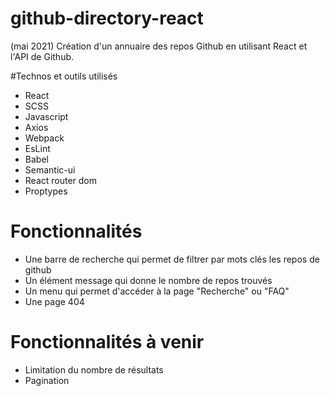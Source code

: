 # github-directory-react
(mai 2021)
Création d'un annuaire des repos Github en utilisant React et l'API de Github.

#Technos et outils utilisés
  - React
  - SCSS
  - Javascript
  - Axios
  - Webpack
  - EsLint
  - Babel
  - Semantic-ui
  - React router dom
  - Proptypes
 
 # Fonctionnalités
 - Une barre de recherche qui permet de filtrer par mots clés les repos de github
 - Un élément message qui donne le nombre de repos trouvés
 - Un menu qui permet d'accéder à la page "Recherche" ou "FAQ"
 - Une page 404

 # Fonctionnalités à venir
 - Limitation du nombre de résultats 
 - Pagination
